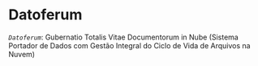 # Datoferum
*`Datoferum`*: Gubernatio Totalis Vitae Documentorum in Nube
(Sistema Portador de Dados com Gestão Integral do Ciclo de Vida de Arquivos na Nuvem)

